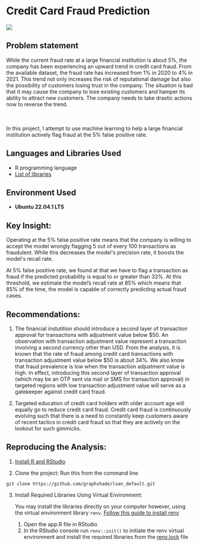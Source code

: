# Credit Card Fraud Prediction

<img src="https://i.imgur.com/pWBEwXX.png" />

<h2>Problem statement</h2>
While the current fraud rate at a large financial institution is about 5%, the company has been experiencing an upward trend in credit card fraud. From the available dataset, the fraud rate has increased from 1% in 2020 to 4% in 2021. This trend not only increases the risk of reputational damage but also the possibility of customers losing trust in the company. The situation is bad that it may cause the company to lose existing customers and hamper its ability to attract new customers. The company needs to take drastic actions now to reverse the trend.

<br></br>
In this project, I attempt to use machine learning to help a large financial institution actively flag fraud at the 5% false positive rate.

<h2>Languages and Libraries Used</h2>

- R programming language 
- [List of libraries](https://github.com/graphshade/credit_card_fraud/blob/main/renv.lock)

<h2>Environment Used </h2>

- <b>Ubuntu 22.04.1 LTS</b>


<h2>Key Insight:</h2>

Operating at the 5% false positive rate means that the company is willing to accept the model wrongly flagging 5 out of every 100 transactions as fraudulent. While this decreases the model's precision rate, it boosts the model's recall rate. 

At 5% false positive rate, we found at that we have to flag a transaction as fraud if the predicted probability is equal to or greater than 33%. At this threshold, we estimate the model’s recall rate at 85% which means that 85% of the time, the model is capable of correctly predicting actual fraud cases. 

<h2>Recommendations:</h2>

1. The financial instutition should introduce a second layer of transaction approval for transactions with adjustment value below $50. An observation with transaction adjustment value represent a transaction involving a second currency other than USD. From the analysis, it is known that the rate of fraud among credit card transactions with transaction adjustment value below $50 is about 34%. We also know that fraud prevalence is low when the transaction adjustment value is high.
In effect, introducing this second layer of transaction approval (which may be an OTP sent via mail or SMS for transaction approval) in targeted regions with low transaction adjustment value will serve as a gatekeeper against credit card fraud.

2. Targeted education of credit card holders with older account age will equally go to reduce credit card fraud. Credit card fraud is continuously evolving such that there is a need to constantly keep customers aware of recent tactics in credit card fraud so that they are actively on the lookout for such gimmicks. 


<h2>Reproducing the Analysis:</h2>

<p align="left">

1. [Install R and RStudio](https://techvidvan.com/tutorials/install-r/)
 
2. Clone the project: Run this from the command line
 
 ```commandline
 git clone https://github.com/graphshade/loan_default.git
 ```
 
3. Install Required Libraries Using Virtual Environment: 
   
   You may install the libraries directly on your computer however, using the virtual environment library `renv`. [Follow this guide to install renv](https://www.youtube.com/watch?v=yc7ZB4F_dc0)
   1. Open the app.R file in RStudio
   2. In the RStudio console run `renv::init()` to initiate the renv virtual environment and install the required libraries from the [renv.lock](https://github.com/graphshade/loan_default/blob/main/renv.lock) file 
